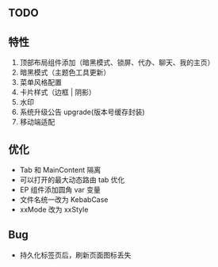 ## TODO

## 特性

1. 顶部布局组件添加（暗黑模式、锁屏、代办、聊天、我的主页）
2. 暗黑模式（主题色工具更新）
3. 菜单风格配置
4. 卡片样式（边框 | 阴影）
5. 水印
6. 系统升级公告 upgrade(版本号缓存封装)
7. 移动端适配

## 优化

- Tab 和 MainContent 隔离
- 可以打开的最大动态路由 tab 优化
- EP 组件添加圆角 var 变量
- 文件名统一改为 KebabCase
- xxMode 改为 xxStyle

## Bug

- 持久化标签页后，刷新页面图标丢失
